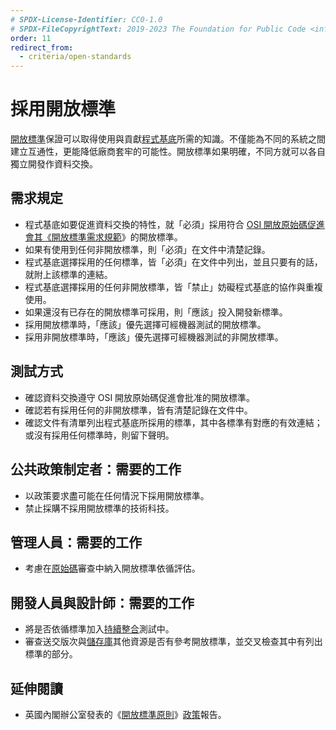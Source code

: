 ```yaml
---
# SPDX-License-Identifier: CC0-1.0
# SPDX-FileCopyrightText: 2019-2023 The Foundation for Public Code <info@publiccode.net>, https://standard.publiccode.net/AUTHORS
order: 11
redirect_from:
  - criteria/open-standards
---
```


# 採用開放標準

[開放標準](../glossary.md#open-standard)保證可以取得使用與貢獻[程式基底](../glossary.md#codebase)所需的知識。不僅能為不同的系統之間建立互通性，更能降低廠商套牢的可能性。開放標準如果明確，不同方就可以各自獨立開發作資料交換。

## 需求規定

* 程式基底如要促進資料交換的特性，就「必須」採用符合 [OSI 開放原始碼促進會其《開放標準需求規範](https://opensource.org/osr)》的開放標準。
* 如果有使用到任何非開放標準，則「必須」在文件中清楚記錄。
* 程式基底選擇採用的任何標準，皆「必須」在文件中列出，並且只要有的話，就附上該標準的連結。
* 程式基底選擇採用的任何非開放標準，皆「禁止」妨礙程式基底的協作與重複使用。
* 如果還沒有已存在的開放標準可採用，則「應該」投入開發新標準。
* 採用開放標準時，「應該」優先選擇可經機器測試的開放標準。
* 採用非開放標準時，「應該」優先選擇可經機器測試的非開放標準。

## 測試方式

* 確認資料交換遵守 OSI 開放原始碼促進會批准的開放標準。
* 確認若有採用任何的非開放標準，皆有清楚記錄在文件中。
* 確認文件有清單列出程式基底所採用的標準，其中各標準有對應的有效連結；或沒有採用任何標準時，則留下聲明。

## 公共政策制定者：需要的工作

* 以政策要求盡可能在任何情況下採用開放標準。
* 禁止採購不採用開放標準的技術科技。

## 管理人員：需要的工作

* 考慮在[原始碼](../glossary.md#source-code)審查中納入開放標準依循評估。

## 開發人員與設計師：需要的工作

* 將是否依循標準加入[持續整合](../glossary.md#continuous-integration)測試中。
* 審查送交版次與[儲存庫](../glossary.md#repository)其他資源是否有參考開放標準，並交叉檢查其中有列出標準的部分。

## 延伸閱讀

* 英國內閣辦公室發表的《[開放標準原則](https://www.gov.uk/government/publications/open-standards-principles/open-standards-principles)》[政策](../glossary.md#policy)報告。
